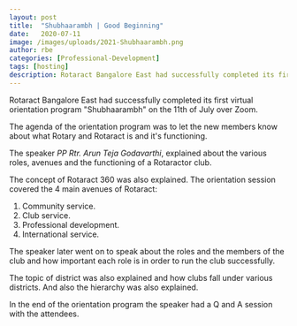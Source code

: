 ```yaml
---
layout: post
title:  "Shubhaarambh | Good Beginning"
date:   2020-07-11
image: /images/uploads/2021-Shubhaarambh.png
author: rbe
categories: [Professional-Development]
tags: [hosting]
description: Rotaract Bangalore East had successfully completed its first virtual orientation program Shubhaarambh on the 11th of July over Zoom.
---
```


Rotaract Bangalore East had successfully completed its first virtual orientation program "Shubhaarambh" on the 11th of July over Zoom.
 
The agenda of the orientation program was to let the new members know about what Rotary and Rotaract is and it's functioning.
 
The speaker *PP Rtr. Arun Teja Godavarthi*, explained about the various roles, avenues and the functioning of a Rotaractor club.
 
The concept of Rotaract 360 was also explained. The orientation session covered the 4 main avenues of Rotaract:
1. Community service.
2. Club service.
3. Professional development.
4. International service.
 
The speaker later went on to speak about the roles and the members of the club and how important each role is in order to run the club successfully.
 
The topic of district was also explained and how clubs fall under various districts. And also the hierarchy was also explained.
 
In the end of the orientation program the speaker had a Q and A session with the attendees.

